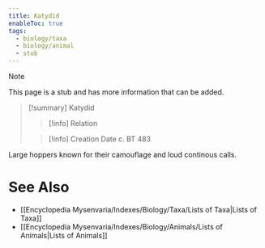 ```yaml
---
title: Katydid
enableToc: true
tags:
  - biology/taxa
  - biology/animal
  - stub
---
```


> [!note]
> This page is a stub and has more information that can be added.

> [!summary] Katydid
> > [!info] Relation
>
> > [!info] Creation Date
> > c. BT 483

Large hoppers known for their camouflage and loud continous calls.

# See Also
- [[Encyclopedia Mysenvaria/Indexes/Biology/Taxa/Lists of Taxa|Lists of Taxa]]
- [[Encyclopedia Mysenvaria/Indexes/Biology/Animals/Lists of Animals|Lists of Animals]]

